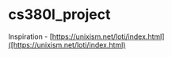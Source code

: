 # cs380l_project

Inspiration - [https://unixism.net/loti/index.html]([https://unixism.net/loti/index.html)